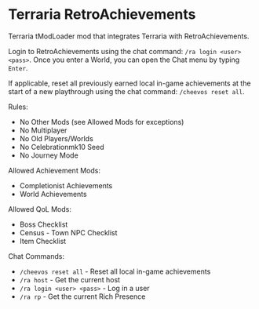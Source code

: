 # Terraria RetroAchievements

Terraria tModLoader mod that integrates Terraria with RetroAchievements.

Login to RetroAchievements using the chat command: `/ra login <user> <pass>`. Once you enter a World, you can open the Chat menu by typing `Enter`.

If applicable, reset all previously earned local in-game achievements at the start of a new playthrough using the chat command: `/cheevos reset all`.

Rules:
- No Other Mods (see Allowed Mods for exceptions)
- No Multiplayer
- No Old Players/Worlds
- No Celebrationmk10 Seed
- No Journey Mode

Allowed Achievement Mods:
- Completionist Achievements
- World Achievements

Allowed QoL Mods:
- Boss Checklist
- Census - Town NPC Checklist
- Item Checklist

Chat Commands:
- `/cheevos reset all` - Reset all local in-game achievements
- `/ra host` - Get the current host
- `/ra login <user> <pass>` - Log in a user
- `/ra rp` - Get the current Rich Presence
